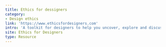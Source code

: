 ```yaml
---
title: Ethics for dessigners
category:
- Design ethics
link: 'https://www.ethicsfordesigners.com'
intro: 'A toolkit for designers to help you uncover, explore and discuss the ethical aspects of your designs.'
site: Ethics for Designers
type: Resource
---
```







